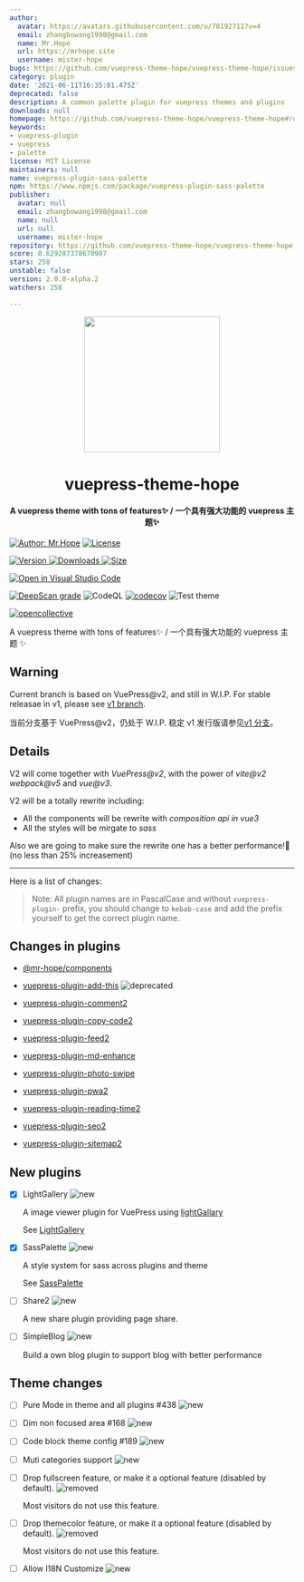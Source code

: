 ```yaml
---
author:
  avatar: https://avatars.githubusercontent.com/u/78192711?v=4
  email: zhangbowang1998@gmail.com
  name: Mr.Hope
  url: https://mrhope.site
  username: mister-hope
bugs: https://github.com/vuepress-theme-hope/vuepress-theme-hope/issues
category: plugin
date: '2021-06-11T16:35:01.475Z'
deprecated: false
description: A common palette plugin for vuepress themes and plugins
downloads: null
homepage: https://github.com/vuepress-theme-hope/vuepress-theme-hope#readme
keywords:
- vuepress-plugin
- vuepress
- palette
license: MIT License
maintainers: null
name: vuepress-plugin-sass-palette
npm: https://www.npmjs.com/package/vuepress-plugin-sass-palette
publisher:
  avatar: null
  email: zhangbowang1998@gmail.com
  name: null
  url: null
  username: mister-hope
repository: https://github.com/vuepress-theme-hope/vuepress-theme-hope
score: 0.629287378670987
stars: 258
unstable: false
version: 2.0.0-alpha.2
watchers: 258

---
```


<!-- markdownlint-disable -->
<p align="center">
  <img width="240" src="https://vuepress-theme-hope.github.io/logo.svg" style="text-align: center;"/>
</p>
<h1 align="center">vuepress-theme-hope</h1>
<h4 align="center">A vuepress theme with tons of features✨ / 一个具有强大功能的 vuepress 主题✨</h4>

[![Author: Mr.Hope](https://img.shields.io/badge/作者-Mr.Hope-blue.svg?style=for-the-badge)](https://mrhope.site) [![License](https://img.shields.io/npm/l/vuepress-theme-hope.svg?style=for-the-badge)](https://github.com/vuepress-theme-hope/vuepress-theme-hope/blob/main/LICENSE)

<!-- markdownlint-restore -->

[![Version](https://img.shields.io/npm/v/vuepress-theme-hope.svg?style=flat-square&logo=npm) ![Downloads](https://img.shields.io/npm/dm/vuepress-theme-hope.svg?style=flat-square&logo=npm) ![Size](https://img.shields.io/bundlephobia/min/vuepress-theme-hope?style=flat-square&logo=npm)](https://www.npmjs.com/package/vuepress-theme-hope)

[![Open in Visual Studio Code](https://open.vscode.dev/badges/open-in-vscode.svg)](https://open.vscode.dev/vuepress-theme-hope/vuepress-theme-hope)

[![DeepScan grade](https://deepscan.io/api/teams/9792/projects/17544/branches/405512/badge/grade.svg)](https://deepscan.io/dashboard#view=project&tid=9792&pid=17544&bid=405512)
![CodeQL](https://github.com/vuepress-theme-hope/vuepress-theme-hope/actions/workflows/codeql-analysis.yml/badge.svg)
[![codecov](https://codecov.io/gh/vuepress-theme-hope/vuepress-theme-hope/branch/main/graph/badge.svg?token=TNYMbGlxQ9)](https://codecov.io/gh/vuepress-theme-hope/vuepress-theme-hope)
![Test theme](https://github.com/vuepress-theme-hope/vuepress-theme-hope/actions/workflows/test-v2.yml/badge.svg)

[![opencollective](https://opencollective.com/vuepress-theme-hope/tiers/badge.svg)](https://opencollective.com/vuepress-theme-hope)

A vuepress theme with tons of features✨ / 一个具有强大功能的 vuepress 主题 ✨

## Warning

Current branch is based on VuePress@v2, and still in W.I.P. For stable releasae in v1, please see [v1 branch](https://github.com/vuepress-theme-hope/vuepress-theme-hope/tree/v1/).

当前分支基于 VuePress@v2，仍处于 W.I.P. 稳定 v1 发行版请参见[v1 分支](https://github.com/vuepress-theme-hope/vuepress-theme-hope/tree/v1/)。

## Details

V2 will come together with _VuePress@v2_, with the power of _vite@v2_ _webpack@v5_ and _vue@v3_.

V2 will be a totally rewrite including:

- All the components will be rewrite with _composition api in vue3_
- All the styles will be mirgate to _sass_

Also we are going to make sure the rewrite one has a better performance!🚀 (no less than 25% increasement)

---

Here is a list of changes:

> Note: All plugin names are in PascalCase and without `vuepress-plugin-` prefix, you should change to `kebab-case` and add the prefix yourself to get the correct plugin name.

## Changes in plugins

- [@mr-hope/components](https://github.com/vuepress-theme-hope/vuepress-theme-hope/blob/main/packages/components/README.md)

- [vuepress-plugin-add-this](https://github.com/vuepress-theme-hope/vuepress-theme-hope/blob/main/packages/add-this/README.md) ![deprecated](https://img.shields.io/badge/-deprecated-yellow)

- [vuepress-plugin-comment2](https://github.com/vuepress-theme-hope/vuepress-theme-hope/blob/main/packages/comment2/README.md)

- [vuepress-plugin-copy-code2](https://github.com/vuepress-theme-hope/vuepress-theme-hope/blob/main/packages/copy-code2/README.md)

- [vuepress-plugin-feed2](https://github.com/vuepress-theme-hope/vuepress-theme-hope/blob/main/packages/feed2/README.md)

- [vuepress-plugin-md-enhance](https://github.com/vuepress-theme-hope/vuepress-theme-hope/blob/main/packages/md-enhance/README.md)

- [vuepress-plugin-photo-swipe](https://github.com/vuepress-theme-hope/vuepress-theme-hope/blob/main/packages/photo-swipe/README.md)

- [vuepress-plugin-pwa2](https://github.com/vuepress-theme-hope/vuepress-theme-hope/blob/main/packages/pwa2/README.md)

- [vuepress-plugin-reading-time2](https://github.com/vuepress-theme-hope/vuepress-theme-hope/blob/main/packages/reading-time2/README.md)

- [vuepress-plugin-seo2](https://github.com/vuepress-theme-hope/vuepress-theme-hope/blob/main/packages/seo2/README.md)

- [vuepress-plugin-sitemap2](https://github.com/vuepress-theme-hope/vuepress-theme-hope/blob/main/packages/sitemap2/README.md)

## New plugins

- [x] LightGallery ![new](https://img.shields.io/badge/-new-brightgreen)

  A image viewer plugin for VuePress using [lightGallary](https://www.lightgalleryjs.com/)

  See [LightGallery](https://github.com/vuepress-theme-hope/vuepress-theme-hope/blob/main/packages/lightgallery/README.md)

- [x] SassPalette ![new](https://img.shields.io/badge/-new-brightgreen)

  A style system for sass across plugins and theme

  See [SassPalette](https://github.com/vuepress-theme-hope/vuepress-theme-hope/blob/main/packages/sass-palette/README.md)

- [ ] Share2 ![new](https://img.shields.io/badge/-new-brightgreen)

  A new share plugin providing page share.

- [ ] SimpleBlog ![new](https://img.shields.io/badge/-new-brightgreen)

  Build a own blog plugin to support blog with better performance

## Theme changes

- [ ] Pure Mode in theme and all plugins #438 ![new](https://img.shields.io/badge/-new-brightgreen)

- [ ] Dim non focused area #168 ![new](https://img.shields.io/badge/-new-brightgreen)

- [ ] Code block theme config #189 ![new](https://img.shields.io/badge/-new-brightgreen)

- [ ] Muti categories support ![new](https://img.shields.io/badge/-new-brightgreen)

- [ ] Drop fullscreen feature, or make it a optional feature (disabled by default). ![removed](https://img.shields.io/badge/-removed-red)

  Most visitors do not use this feature.

- [ ] Drop themecolor feature, or make it a optional feature (disabled by default). ![removed](https://img.shields.io/badge/-removed-red)

  Most visitors do not use this feature.

- [ ] Allow I18N Customize ![new](https://img.shields.io/badge/-new-brightgreen)
